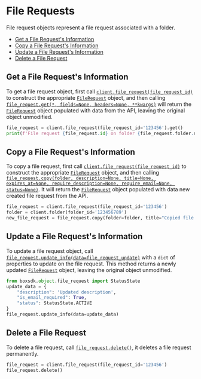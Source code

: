 File Requests
=============

File request objects represent a file request associated with a folder.

<!-- START doctoc generated TOC please keep comment here to allow auto update -->
<!-- DON'T EDIT THIS SECTION, INSTEAD RE-RUN doctoc TO UPDATE -->

- [Get a File Request's Information](#get-a-file-requests-information)
- [Copy a File Request's Information](#copy-a-file-requests-information)
- [Update a File Request's Information](#update-a-file-requests-information)
- [Delete a File Request](#delete-a-file-request)

<!-- END doctoc generated TOC please keep comment here to allow auto update -->

Get a File Request's Information
------------------------

To get a file request object, first call [`client.file_request(file_request_id)`][file_request] to construct the appropriate [`FileRequest`][file_request_class] object, and then calling [`file_request.get(*, fields=None, headers=None, **kwargs)`][get] will return the [`FileRequest`][file_request_class] object populated with data 
from the API, leaving the original object unmodified.

<!-- sample get_file_requests_id -->
```python
file_request = client.file_request(file_request_id='123456').get()
print(f'File request {file_request.id} on folder {file_request.folder.name}')
```

[file_request]: https://box-python-sdk.readthedocs.io/en/latest/boxsdk.client.html#boxsdk.client.client.Client.file_request
[file_request_class]: https://box-python-sdk.readthedocs.io/en/latest/boxsdk.object.html#boxsdk.object.file_request.FileRequest
[get]: https://box-python-sdk.readthedocs.io/en/latest/boxsdk.object.html#boxsdk.object.base_object.BaseObject.get


Copy a File Request's Information
---------------------------

To copy a file request, first call [`client.file_request(file_request_id)`][file_request] to construct the appropriate [`FileRequest`][file_request_class] object, and then calling [`file_request.copy(folder, description=None, title=None, expires_at=None, require_description=None, require_email=None, status=None)`][copy]. It will return the [`FileRequest`][file_request_class] object populated with data new created file request from the API.

<!-- sample post_file_requests_id_copy -->
```python
file_request = client.file_request(file_request_id='123456')
folder = client.folder(folder_id='123456789')
new_file_request = file_request.copy(folder=folder, title="Copied file request")
```

[file_request_class]: https://box-python-sdk.readthedocs.io/en/latest/boxsdk.object.html#boxsdk.object.file_request.FileRequest
[copy]: https://box-python-sdk.readthedocs.io/en/latest/boxsdk.object.html#boxsdk.object.file_request.FileRequest.copy

Update a File Request's Information
---------------------------

To update a file request object, call [`file_request.update_info(data=file_request_update)`][update_info] with a `dict` of properties to
update on the file request. This method returns a newly updated [`FileRequest`][file_request_class] object, leaving the original object unmodified.

<!-- sample put_file_requests_id -->
```python
from boxsdk.object.file_request import StatusState
update_data = {
    "description": 'Updated description', 
    "is_email_required": True,
    "status": StatusState.ACTIVE
}
file_request.update_info(data=update_data)
```

[update_info]: https://box-python-sdk.readthedocs.io/en/latest/boxsdk.object.html#boxsdk.object.base_object.BaseObject.update_info
[file_request_class]: https://box-python-sdk.readthedocs.io/en/latest/boxsdk.object.html#boxsdk.object.file_request.FileRequest

Delete a File Request
-------------

To delete a file request, call [`file_request.delete()`][delete], it deletes a file request permanently.

<!-- sample delete_file_requests_id -->
```python
file_request = client.file_request(file_request_id='123456')
file_request.delete()
```

[delete]: https://box-python-sdk.readthedocs.io/en/latest/boxsdk.object.html#boxsdk.object.base_object.BaseObject.delete
